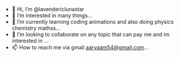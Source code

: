 - 👋 Hi, I’m @lavendericlunastar
- 👀 I’m interested in many things...
- 🌱 I’m currently learning coding animations and also doing physics chemistry mathss...
- 💞️ I’m looking to collaborate on any topic that can pay me and im interested in ...
- 📫 How to reach me via gmail aaryaam54@gmail.com...

<!---
lavendericlunastar/lavendericlunastar is a ✨ special ✨ repository because its `README.md` (this file) appears on your GitHub profile.
You can click the Preview link to take a look at your changes.
--->
